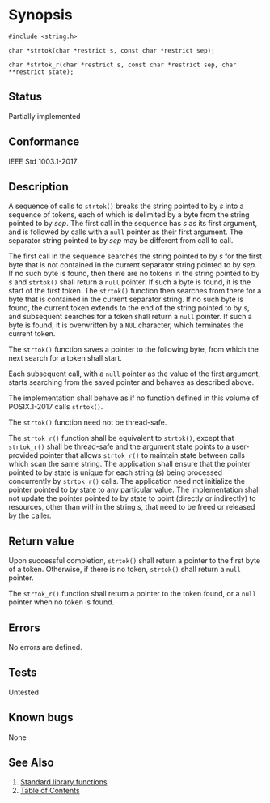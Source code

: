 # Synopsis

`#include <string.h>`

`char *strtok(char *restrict s, const char *restrict sep);`

`char *strtok_r(char *restrict s, const char *restrict sep, char **restrict state);`

## Status

Partially implemented

## Conformance

IEEE Std 1003.1-2017

## Description

A sequence of calls to `strtok()` breaks the string pointed to by _s_ into a sequence of tokens, each of which is
delimited by a byte from the string pointed to by _sep_. The first call in the sequence has _s_ as its first argument,
and is followed by calls with a `null` pointer as their first argument. The separator string pointed to by _sep_ may be
different from call to call.

The first call in the sequence searches the string pointed to by _s_ for the first byte that is not contained in the
current separator string pointed to by _sep_. If no such byte is found, then there are no tokens in the string pointed
to by _s_ and `strtok()` shall return a `null` pointer. If such a byte is found, it is the start of the first token. The
`strtok()` function then searches from there for a byte that is contained in the current separator string. If no such
byte is found, the current token extends to the end of the string pointed to by _s_, and subsequent searches for a token
shall return a `null` pointer. If such a byte is found, it is overwritten by a `NUL` character, which terminates the
current token.

The `strtok()` function saves a pointer to the following byte, from which the next search for a token shall start.

Each subsequent call, with a `null` pointer as the value of the first argument, starts searching from the saved pointer
and behaves as described above.

The implementation shall behave as if no function defined in this volume of POSIX.1-2017 calls `strtok()`.

The
`strtok()` function need not be thread-safe.

The `strtok_r()` function shall be equivalent to `strtok()`, except that `strtok_r()` shall be thread-safe and the
argument state points to a user-provided pointer that allows `strtok_r()` to maintain state between calls which scan
the same string. The application shall ensure that the pointer pointed to by state is unique for each string (_s_)
being processed concurrently by `strtok_r()` calls. The application need not initialize the pointer pointed to by state
to any particular value. The implementation shall not update the pointer pointed to by state to point (directly or
indirectly) to resources, other than within the string _s_, that need to be freed or released by the caller.

## Return value

Upon successful completion, `strtok()` shall return a pointer to the first byte of a token. Otherwise, if there is no
token, `strtok()` shall return a `null` pointer.

The `strtok_r()` function shall return a pointer to the token found, or a `null` pointer when no token is found.

## Errors

No errors are defined.

## Tests

Untested

## Known bugs

None

## See Also

1. [Standard library functions](../README.md)
2. [Table of Contents](../../../README.md)
